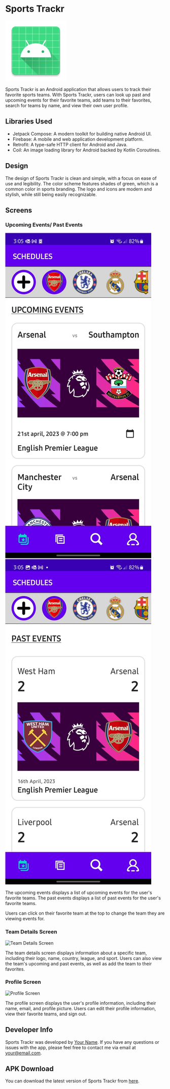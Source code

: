 # Sports Trackr

![Sports Trackr Logo](/app/src/main/res/mipmap-xxxhdpi/ic_launcher.webp)

Sports Trackr is an Android application that allows users to track their favorite sports teams. With
Sports Trackr, users can look up past and upcoming events for their favorite teams, add teams to
their favorites, search for teams by name, and view their own user profile.

## Libraries Used

- Jetpack Compose: A modern toolkit for building native Android UI.
- Firebase: A mobile and web application development platform.
- Retrofit: A type-safe HTTP client for Android and Java.
- Coil: An image loading library for Android backed by Kotlin Coroutines.

## Design

The design of Sports Trackr is clean and simple, with a focus on ease of use and legibility. The
color scheme features shades of green, which is a common color in sports branding. The logo and
icons are modern and stylish, while still being easily recognizable.

## Screens

### Upcoming Events/ Past Events

![Upcoming Events](/screenshots/upcoming_event.jpg)
![Past Events](/screenshots/past_events.jpg)

The upcoming events displays a list of upcoming events for the user's favorite teams. The past
events displays a list of past events for the user's favorite teams.

Users can click on their favorite team at the top to change the team they are viewing events for.

### Team Details Screen

![Team Details Screen](/images/team_details_screen.png)

The team details screen displays information about a specific team, including their logo, name,
country, league, and sport. Users can also view the team's upcoming and past events, as well as add
the team to their favorites.

### Profile Screen

![Profile Screen](/images/profile_screen.png)

The profile screen displays the user's profile information, including their name, email, and profile
picture. Users can edit their profile information, view their favorite teams, and sign out.

## Developer Info

Sports Trackr was developed by [Your Name](https://github.com/yourusername). If you have any
questions or issues with the app, please feel free to contact me via email at your@email.com.

## APK Download

You can download the latest version of Sports Trackr
from [here](https://example.com/sportstrackr.apk).
